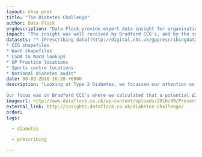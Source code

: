 ```yaml
---
layout: nhse_post
title: "The Diabetes Challenge"
author: Data Flock
orgdescription: "Data Flock provide expert data insight for organisations and companies who want to use information to further their goals."
impact: "The insight was well received by Bradford CCG's, and by the senior leadership team at Bradford Council and we are hoping to work closely to create a pilot project."
datasets: "* [Prescribing data](http://digital.nhs.uk/gpprescribingdata)
* CCG shapefiles
* Ward shapefiles
* LSOA to Ward lookups
* GP Practice locations
* Sports centre locations
* National diabetes audit"
date: 08-09-2016 16:28 +0000
description: "Looking at Type 2 Diabetes, we focussed our attention on the initial drugs given to patients when the initial diet change is not effective. These drugs are Metformin, Sulfonylureas, and “other drugs” and can be found in the Prescribing Data from NHS Digital.

Our focus was on Bradford CCG's where we calculated that a potential £2.5m per year saving could be realised by prescribing excersize as an intervention before drugs. The excersize would take place at local council sports centres, generating"
imageurl: http://www.dataflock.co.uk/wp-content/uploads/2016/09/Presentation.001-3.jpeg
external_link: http://insights.dataflock.co.uk/diabetes-challenge/
order: 
tags:

  - diabetes

  - prescribing

---
```


